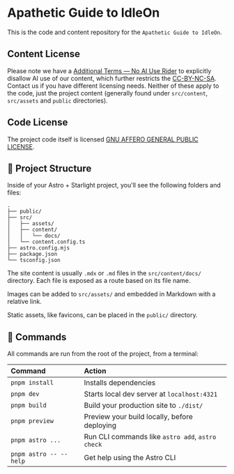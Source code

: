 # Apathetic Guide to IdleOn

This is the code and content repository for the `Apathetic Guide to IdleOn`.

## Content License

Please note we have a [Additional Terms — No AI Use Rider](NOAI-CONTENT-LICENSE) to explicitly disallow AI use of our content, which further restricts the [CC-BY-NC-SA](CONTENT-LICENSE). Contact us if you have different licensing needs. Neither of these apply to the code, just the project content (generally found under `src/content`, `src/assets` and `public` directories).

## Code License

The project code itself is licensed [GNU AFFERO GENERAL PUBLIC LICENSE](CODE-LICENSE).

## 🚀 Project Structure

Inside of your Astro + Starlight project, you'll see the following folders and files:

```
.
├── public/
├── src/
│   ├── assets/
│   ├── content/
│   │   └── docs/
│   └── content.config.ts
├── astro.config.mjs
├── package.json
└── tsconfig.json
```

The site content is usually `.mdx` or `.md` files in the `src/content/docs/` directory. Each file is exposed as a route based on its file name.

Images can be added to `src/assets/` and embedded in Markdown with a relative link.

Static assets, like favicons, can be placed in the `public/` directory.

## 🧞 Commands

All commands are run from the root of the project, from a terminal:

| Command                | Action                                           |
| :--------------------- | :----------------------------------------------- |
| `pnpm install`         | Installs dependencies                            |
| `pnpm dev`             | Starts local dev server at `localhost:4321`      |
| `pnpm build`           | Build your production site to `./dist/`          |
| `pnpm preview`         | Preview your build locally, before deploying     |
| `pnpm astro ...`       | Run CLI commands like `astro add`, `astro check` |
| `pnpm astro -- --help` | Get help using the Astro CLI                     |
